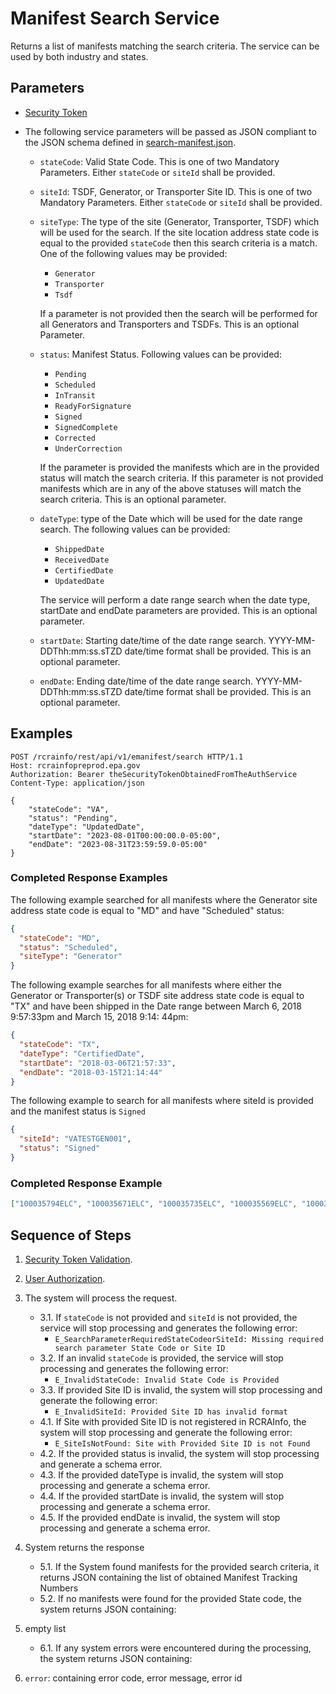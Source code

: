 # Manifest Search Service

Returns a list of manifests matching the search criteria. The service can be used by both industry and states.

## Parameters

- [Security Token](../authentication.md#security-tokens)
- The following service parameters will be passed as JSON compliant to the JSON schema defined in
  [search-manifest.json](https://github.com/USEPA/e-manifest/blob/master/Services-Information/Schema/search-manifest.json).

  - `stateCode`: Valid State Code. This is one of two Mandatory Parameters. Either `stateCode` or `siteId` shall be
    provided.
  - `siteId`: TSDF, Generator, or Transporter Site ID. This is one of two Mandatory Parameters. Either `stateCode` or
    `siteId` shall be provided.
  - `siteType`: The type of the site (Generator, Transporter, TSDF) which will be used for the search. If the site
    location address state code is equal to the provided `stateCode` then this search criteria is a match. One of the
    following values may be provided:

    - `Generator`
    - `Transporter`
    - `Tsdf`

    If a parameter is not provided then the search will be performed for all Generators and Transporters and
    TSDFs. This is an optional Parameter.

  - `status`: Manifest Status. Following values can be provided:

    - `Pending`
    - `Scheduled`
    - `InTransit`
    - `ReadyForSignature`
    - `Signed`
    - `SignedComplete`
    - `Corrected`
    - `UnderCorrection`

    If the parameter is provided the manifests which are in the provided status will match the search criteria. If
    this parameter is not provided manifests which are in any of the above statuses will match the search
    criteria. This is an optional parameter.

  - `dateType`: type of the Date which will be used for the date range search. The following values can be provided:

    - `ShippedDate`
    - `ReceivedDate`
    - `CertifiedDate`
    - `UpdatedDate`

    The service will perform a date range search when the date type, startDate and endDate parameters are
    provided. This is an optional parameter.

  - `startDate`: Starting date/time of the date range search. YYYY-MM-DDThh:mm:ss.sTZD date/time format shall be
    provided. This is an optional parameter.
  - `endDate`: Ending date/time of the date range search. YYYY-MM-DDThh:mm:ss.sTZD date/time format shall be provided.
    This is an optional parameter.

## Examples

```http
POST /rcrainfo/rest/api/v1/emanifest/search HTTP/1.1
Host: rcrainfopreprod.epa.gov
Authorization: Bearer theSecurityTokenObtainedFromTheAuthService
Content-Type: application/json

{
    "stateCode": "VA",
    "status": "Pending",
    "dateType": "UpdatedDate",
    "startDate": "2023-08-01T00:00:00.0-05:00",
    "endDate": "2023-08-31T23:59:59.0-05:00"
}
```

### Completed Response Examples

The following example searched for all manifests where the Generator site address state code is equal to "MD" and have
"Scheduled" status:

```json
{
  "stateCode": "MD",
  "status": "Scheduled",
  "siteType": "Generator"
}
```

The following example searches for all manifests where either the Generator or Transporter(s) or TSDF site address state
code is equal to "TX" and have been shipped in the Date range between March 6, 2018 9:57:33pm and March 15, 2018 9:14:
44pm:

```json
{
  "stateCode": "TX",
  "dateType": "CertifiedDate",
  "startDate": "2018-03-06T21:57:33",
  "endDate": "2018-03-15T21:14:44"
}
```

The following example to search for all manifests where siteId is
provided and the manifest status is `Signed`

```json
{
  "siteId": "VATESTGEN001",
  "status": "Signed"
}
```

### Completed Response Example

```json
["100035794ELC", "100035671ELC", "100035735ELC", "100035569ELC", "100035664ELC"]
```

## Sequence of Steps

1. [Security Token Validation](../authentication.md#security-token-validation).
2. [User Authorization](../authentication.md#user-authorization).
3. The system will process the request.

   - 3.1. If `stateCode` is not provided and `siteId` is not provided, the service will stop processing and generates
     the
     following error:
     - `E_SearchParameterRequiredStateCodeorSiteId: Missing required search parameter State Code or Site ID`
   - 3.2. If an invalid `stateCode` is provided, the service will stop processing and generates the following error:
     - `E_InvalidStateCode: Invalid State Code is Provided`
   - 3.3. If provided Site ID is invalid, the system will stop processing and generate the following error:
     - `E_InvalidSiteId: Provided Site ID has invalid format`
   - 4.1. If Site with provided Site ID is not registered in RCRAInfo, the system will stop processing and generate the
     following error:
     - `E_SiteIsNotFound: Site with Provided Site ID is not Found`
   - 4.2. If the provided status is invalid, the system will stop processing and generate a schema error.
   - 4.3. If the provided dateType is invalid, the system will stop processing and generate a schema error.
   - 4.4. If the provided startDate is invalid, the system will stop processing and generate a schema error.
   - 4.5. If the provided endDate is invalid, the system will stop processing and generate a schema error.

4. System returns the response

   - 5.1. If the System found manifests for the provided search criteria, it returns JSON containing the list of
     obtained Manifest Tracking Numbers
   - 5.2. If no manifests were found for the provided State code, the system returns JSON containing:

5. empty list

   - 6.1. If any system errors were encountered during the processing, the system returns JSON containing:

6. `error`: containing error code, error message, error id

